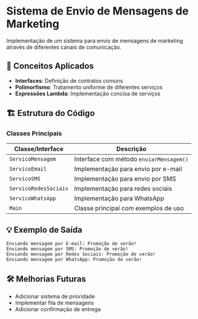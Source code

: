# Sistema de Envio de Mensagens de Marketing

Implementação de um sistema para envio de mensagens de marketing através de diferentes canais de comunicação.

## 📌 Conceitos Aplicados

- **Interfaces**: Definição de contratos comuns
- **Polimorfismo**: Tratamento uniforme de diferentes serviços
- **Expressões Lambda**: Implementação concisa de serviços

## 🏗️ Estrutura do Código

### Classes Principais

| Classe/Interface       | Descrição                                  |
|------------------------|--------------------------------------------|
| `ServicoMensagem`      | Interface com método `enviarMensagem()`    |
| `ServicoEmail`         | Implementação para envio por e-mail        |
| `ServicoSMS`          | Implementação para envio por SMS           |
| `ServicoRedesSociais` | Implementação para redes sociais           |
| `ServicoWhatsApp`     | Implementação para WhatsApp                |
| `Main`                | Classe principal com exemplos de uso       |

## 💡 Exemplo de Saída

```
Enviando mensagem por E-mail: Promoção de verão!
Enviando mensagem por SMS: Promoção de verão!
Enviando mensagem por Redes Sociais: Promoção de verão!
Enviando mensagem por WhatsApp: Promoção de verão!
```


## 🛠️ Melhorias Futuras

- Adicionar sistema de prioridade
- Implementar fila de mensagens
- Adicionar confirmação de entrega